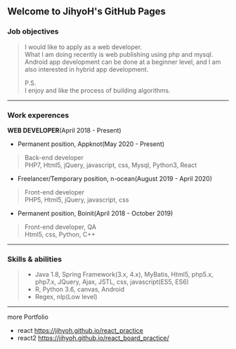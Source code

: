## Welcome to JihyoH's GitHub Pages


### Job objectives
> I would like to apply as a web developer.   
> What I am doing recently is web publishing using php and mysql.   
> Android app development can be done at a beginner level, and I am also interested in hybrid app development.   
>   
> P.S.   
> I enjoy and like the process of building algorithms.   

***   


### Work experences
**WEB DEVELOPER**(April 2018 - Present)   
   
- Permanent position, Appknot(May 2020 - Present)   
> Back-end developer   
> PHP7, Html5, jQuery, javascript, css, Mysql, Python3, React   

- Freelancer/Temporary position, n-ocean(August 2019 - April 2020)   
> Front-end developer   
> PHP5, Html5, jQuery, javascript, css   

- Permanent position, Boinit(April 2018 - October 2019)   
> Front-end developer, QA   
> Html5, css, Python, C++  



***   



### Skills & abilities
> - Java 1.8, Spring Framework(3.x, 4.x), MyBatis, Html5, php5.x, php7.x, JQuery, Ajax, JSTL, css, javascript(ES5, ES6)   
> - R, Python 3.6, canvas, Android   
> - Regex, nlp(Low level)   


***   

more Portfolio   
- react <https://jihyoh.github.io/react_practice>   
- react2 <https://jihyoh.github.io/react_board_practice/>   




